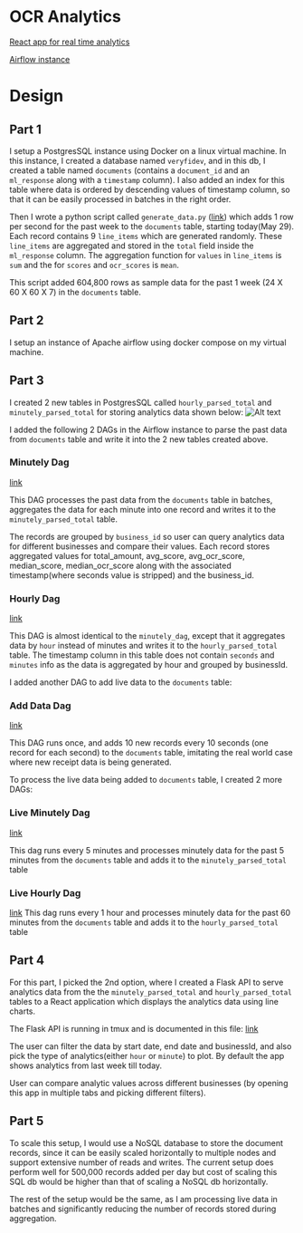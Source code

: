 # OCR Analytics

[React app for real time analytics](https://keshav137.github.io/ocr_analytics/)

[Airflow instance](http://138.197.208.92:8080/home)

# Design

## Part 1

I setup a PostgresSQL instance using Docker on a linux virtual machine. In this instance, I created a database named `veryfidev`, and in this db, I created a table named `documents` (contains a `document_id` and an `ml_response` along with a `timestamp` column). I also added an index for this table where data is ordered by descending values of timestamp column, so that it can be easily processed in batches in the right order.

Then I wrote a python script called `generate_data.py` ([link](https://github.com/keshav137/ocr_analytics/blob/main/src/backend/scripts/generate_data.py)) which adds 1 row per second for the past week to the `documents` table, starting today(May 29). Each record contains 9 `line_items` which are generated randomly. These `line_items` are aggregated and stored in the `total` field inside the `ml_response` column. The aggregation function for `values` in `line_items` is `sum` and the for `scores` and `ocr_scores` is `mean`.

This script added 604,800 rows as sample data for the past 1 week (24 X 60 X 60 X 7) in the `documents` table.

## Part 2

I setup an instance of Apache airflow using docker compose on my virtual machine.

## Part 3

I created 2 new tables in PostgresSQL called `hourly_parsed_total` and `minutely_parsed_total` for storing analytics data shown below:
![Alt text](../assets/table_shapes.jpg?raw=true "Table shapes")

I added the following 2 DAGs in the Airflow instance to parse the past data from `documents` table and write it into the 2 new tables created above.

### Minutely Dag

[link](http://138.197.208.92:8080/dags/minutely_dag/grid?search=minutely_dag)

This DAG processes the past data from the `documents` table in batches, aggregates the data for each minute into one record and writes it to the `minutely_parsed_total` table.

The records are grouped by `business_id` so user can query analytics data for different businesses and compare their values. Each record stores aggregated values for total_amount, avg_score, avg_ocr_score, median_score, median_ocr_score along with the associated timestamp(where seconds value is stripped) and the business_id.

### Hourly Dag

[link](http://138.197.208.92:8080/dags/hourly_dag/grid?search=hourly_dag)

This DAG is almost identical to the `minutely_dag`, except that it aggregates data by `hour` instead of minutes and writes it to the `hourly_parsed_total` table. The timestamp column in this table does not contain `seconds` and `minutes` info as the data is aggregated by hour and grouped by businessId.

I added another DAG to add live data to the `documents` table:

### Add Data Dag

[link](http://138.197.208.92:8080/dags/add_data_dag)

This DAG runs once, and adds 10 new records every 10 seconds (one record for each second) to the `documents` table, imitating the real world case where new receipt data is being generated.

To process the live data being added to `documents` table, I created 2 more DAGs:

### Live Minutely Dag

[link](http://138.197.208.92:8080/dags/live_minutely_dag)

This dag runs every 5 minutes and processes minutely data for the past 5 minutes from the `documents` table and adds it to the `minutely_parsed_total` table

### Live Hourly Dag

[link](http://138.197.208.92:8080/dags/live_hourly_dag)
This dag runs every 1 hour and processes minutely data for the past 60 minutes from the `documents` table and adds it to the `hourly_parsed_total` table

## Part 4

For this part, I picked the 2nd option, where I created a Flask API to serve analytics data from the the `minutely_parsed_total` and `hourly_parsed_total` tables to a React application which displays the analytics data using line charts.

The Flask API is running in tmux and is documented in this file:
[link](https://github.com/keshav137/ocr_analytics/blob/main/src/backend/scripts/server.py)

The user can filter the data by start date, end date and businessId, and also pick the type of analytics(either `hour` or `minute`) to plot.
By default the app shows analytics from last week till today.

User can compare analytic values across different businesses (by opening this app in multiple tabs and picking different filters).

## Part 5

To scale this setup, I would use a NoSQL database to store the document records, since it can be easily scaled horizontally to multiple nodes and support extensive number of reads and writes. The current setup does perform well for 500,000 records added per day but cost of scaling this SQL db would be higher than that of scaling a NoSQL db horizontally.

The rest of the setup would be the same, as I am processing live data in batches and significantly reducing the number of records stored during aggregation.
